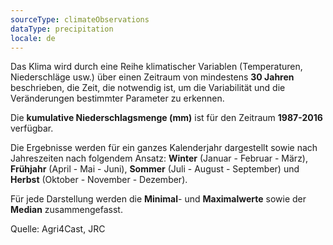 ```yaml
---
sourceType: climateObservations
dataType: precipitation
locale: de
---
```

Das Klima wird durch eine Reihe klimatischer Variablen (Temperaturen, Niederschläge usw.) über einen Zeitraum von mindestens **30 Jahren** beschrieben, die Zeit, die notwendig ist, um die Variabilität und die Veränderungen bestimmter Parameter zu erkennen.

Die **kumulative Niederschlagsmenge (mm)** ist für den Zeitraum **1987-2016**
verfügbar.

Die Ergebnisse werden für ein ganzes Kalenderjahr dargestellt sowie nach
Jahreszeiten nach folgendem Ansatz: **Winter** (Januar - Februar - März),
**Frühjahr** (April - Mai - Juni), **Sommer** (Juli - August - September) und
**Herbst** (Oktober - November - Dezember).

Für jede Darstellung werden die **Minimal**- und **Maximalwerte** sowie der
**Median** zusammengefasst.

Quelle: Agri4Cast, JRC
